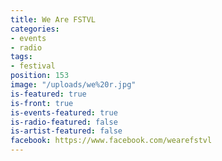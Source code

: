 ```yaml
---
title: We Are FSTVL
categories:
- events
- radio
tags:
- festival
position: 153
image: "/uploads/we%20r.jpg"
is-featured: true
is-front: true
is-events-featured: true
is-radio-featured: false
is-artist-featured: false
facebook: https://www.facebook.com/wearefstvl
---
```


